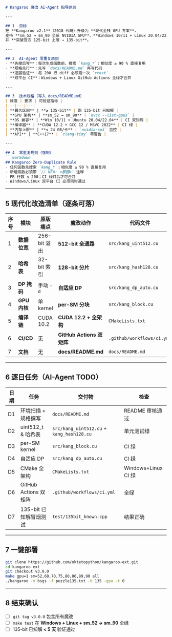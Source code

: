 ```markdown
# Kangaroo 魔改 AI-Agent 指导原则  

---

## 1  目标
把 **Kangaroo v2.1**（2018 代码）升级为 **现代全栈 GPU 方案**，  
支持 **sm_52 → sm_90 全系 NVIDIA GPU**，**Windows 10/11 + Linux 20.04/22.04**，  
并 **突破官方 125-bit 上限 → 135-bit**。

---

## 2  AI-Agent 零重复原则
- **先搜后写**：每次生成函数前，搜索 `kang_*`；相似度 ≥ 90 % 直接复用  
- **规格先行**：先写 `docs/README.md` 再写代码  
- **逐层验证**：每 200 行 diff 必须跑一次 `ctest`  
- **双平台 CI**：Windows + Linux GitHub Actions 全绿才合并

---

## 3  技术规格（写入 docs/README.md）
| 维度 | 要求 | 可验证指标 |
|---|---|---|
| **最大区间** | **≥ 135-bit** | 跑 135-bit 已知解 |
| **GPU 架构** | **sm_52 → sm_90** | `nvcc --list-gpus` |
| **OS 兼容** | **Win 10/11 + Ubuntu 20.04/22.04** | CI 双矩阵 |
| **编译器** | **CUDA 12.2 + GCC 12 / MSVC 2022** | CI 绿 |
| **内存上限** | **≤ 24 GB/卡** | `nvidia-smi` 监控 |
| **API** | **C++17** | `clang-tidy` 零警告 |

---

## 4  零重复规则（强制）
```markdown
## Kangaroo Zero-Duplicate Rule
- 任何函数先搜索 `kang_*`；相似度 ≥ 90 % 直接复用  
- 新增函数必须带 `// NEW: <原因>` 注释  
- PR 行数 ≤ 200；CI 绿灯后才可合并  
- Windows/Linux 双平台 CI 必须同时通过
```

---

## 5  现代化改造清单（逐条可落）

| 序号 | 模块 | 原版痛点 | 魔改动作 | 代码文件 |
|---|---|---|---|---|
| 1 | **数据位宽** | 256-bit 溢出 | **512-bit 全通路** | `src/kang_uint512.cu` |
| 2 | **哈希表** | 32-bit 索引 | **128-bit 分片** | `src/kang_hash128.cu` |
| 3 | **DP 掩码** | 手动 `-d` | **自适应 DP** | `src/kang_dp_auto.cu` |
| 4 | **GPU 内核** | 单 kernel | **per-SM 分块** | `src/kang_block.cu` |
| 5 | **编译链** | CUDA 10.2 | **CUDA 12.2 + 全架构** | `CMakeLists.txt` |
| 6 | **CI/CD** | 无 | **GitHub Actions 双矩阵** | `.github/workflows/ci.yml` |
| 7 | **文档** | 无 | **docs/README.md** | `docs/README.md` |

---

## 6  逐日任务（AI-Agent TODO）

| 日期 | 任务 | 交付物 | 检查 |
|---|---|---|---|
| D1 | 环境扫描 + 规格撰写 | `docs/README.md` | README 审核通过 |
| D2 | uint512_t & 哈希表 | `src/kang_uint512.cu` + `kang_hash128.cu` | 单元测试绿 |
| D3 | per-SM kernel | `src/kang_block.cu` | CI 绿 |
| D4 | 自适应 DP | `src/kang_dp_auto.cu` | CI 绿 |
| D5 | CMake 全架构 | `CMakeLists.txt` | Windows+Linux CI 绿 |
| D6 | GitHub Actions 双矩阵 | `.github/workflows/ci.yml` | 全绿 |
| D7 | 135-bit 已知解冒烟测试 | `test/135bit_known.cpp` | 结果正确 |

---

## 7  一键部署

```bash
git clone https://github.com/oktetopython/kangaroo-ext.git
cd kangaroo-ext
git checkout v3.0.0
make gpu=1 sm=52,60,70,75,80,86,89,90 all
./kangaroo -m bsgs -f puzzle135.txt -b 135 -gpu -t 0
```

---

## 8  结束确认

- [ ] `git tag v3.0.0` 包含所有魔改  
- [ ] `make test` 在 **Windows + Linux + sm_52 → sm_90** 全绿  
- [ ] 135-bit 已知解 **< 5 天** 验证通过
```